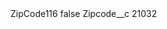 <?xml version="1.0" encoding="UTF-8"?>
<CustomMetadata xmlns="http://soap.sforce.com/2006/04/metadata" xmlns:xsi="http://www.w3.org/2001/XMLSchema-instance" xmlns:xsd="http://www.w3.org/2001/XMLSchema">
    <label>ZipCode116</label>
    <protected>false</protected>
    <values>
        <field>Zipcode__c</field>
        <value xsi:type="xsd:string">21032</value>
    </values>
</CustomMetadata>
